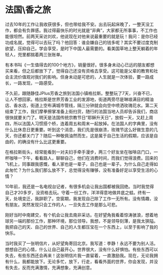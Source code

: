 # 法国\香之旅

过去10年的工作让我收获很多，但也带给我不安。出去玩起床晚了，一整天没工作，都会有负罪感。我过得最快乐的时光就是“非典”，大家都无所事事，不工作也能很坦然。前两天采访刘欢，他说现在对他来说最重要的就是玩！我问：是你已经功成名就，觉得可以去玩了吗？他回答：谁会嫌自己的钱多呢？其实不要过度克制欲望，压抑自己，学会享受，是时下中国人最需要的。看美国草地上整天躺着的年轻人，兜里都揣着两三张账单。

有本书叫《一生值得去的100个地方》，销量很好。很多身未动心已远的朋友都想买来看，但之后都放下了，觉得自己还没有资格去享受。这可能是父辈的教育和社会主流价值观对我们的影响。但身未动是可悲的，人生就是一次体验，要一路成长，一路发现，一路感受。

不久前，跟随静佳JPlus芳香之旅到法国小镇格拉斯。整整玩了7天，兴奋不已，让人不想回家。格拉斯是世界芳香工业的发源地，街道两旁尽是琳琅满目的精油店、香水店，街道上空布满城市管线，隔三分钟就会向空中喷洒玫瑰花水。第二天结束了工作，我们摩拳擦掌准备上街扫货，随行的法国当地人员却告诉我们，商店很快就要关门了。明天是法国传统宗教节日“耶稣升天日”，放假一天，又赶上周四，所以法国人习惯搭个桥，连着周五和周末一起放掉。在法国人的字典里，没有什么比休息日更重要。听到这个消息，我们先是很崩溃，玫瑰节这么好做生意的几天，你还都关门了？随后一种敬佩油然而生，这是属于自己生活的假期，应该是自由的，的确没有什么比这更重要。

在格拉斯街头，经常能看到一对夫妇手牵手漫步，两三个好友坐在咖啡店门口，一杯咖啡一下午，看看路人，聊聊自己，他们在消费时间，而我们觉得浪费。回来的飞机上，同事跟我感慨，看人家也是一辈子，自己也是一辈子。为什么自己走得如此匆忙？为什么我们那么放不下，总觉得没有赚够，没有准备好足以享受生活的心情？

10年前，我还是一名电视台记者，有很多机会让我出国都被我回绝。当时我觉得自己才20多岁，没资格去玩。守着一份工作，洋洋得意地做井底之蛙。终有一天，处境变迁，我辞职了。空窗期，我发现自己除了工作一无所有。没有情趣，没有朋友。突然发现只会工作的人，一旦失去工作是那么可悲。

刚好当时中南建交，有个机会让我去南非采访。在好望角我看着惊涛骇浪，想着地球另一端的那份工作，那种环境，那位领导。我想，不是领导刻薄，是我太狭隘。我把自己的天、自己的世界、自己的人生都压宝在一个东西上，以至于影响了我的快乐。

当时我买了一张明信片，从好望角寄回北京。我写道：李静！永远不要为别人活。想想自己的心情，什么让自己最开心。世界很大，没有什么好惧怕。有些东西可以失去，有些东西还会再来！这张明信片我一直留着，一直激励我。现在，无论我拥有什么，我都能放下。无论多忙，放下，行走，看看外面的世界，你会发现，并没有失去，反而充满激情，充满想象，充满创意。